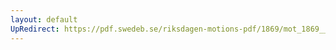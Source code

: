 ```yaml
---
layout: default
UpRedirect: https://pdf.swedeb.se/riksdagen-motions-pdf/1869/mot_1869__ak__00246/mot_1869__ak__00246_001.pdf
---
```

